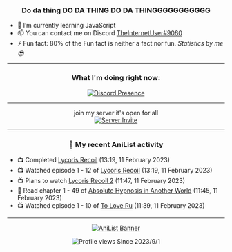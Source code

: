 <div align="center">

### Do da thing DO DA THING DO DA THINGGGGGGGGGGG
</div>

- 🌱 I’m currently learning JavaScript
- 📫 You can contact me on Discord [TheInternetUser#9060](https://discord.com/users/534117072796385300)
- ⚡ Fun fact: 80% of the Fun fact is neither a fact nor fun. _Statistics by me 😎_
<hr>

<div align="center">

### What I'm doing right now:
[![Discord Presence](https://lanyard.cnrad.dev/api/534117072796385300)](https://discord.com/users/534117072796385300)
<hr>

join my server it's open for all <br>
[![Server Invite](https://invidget.switchblade.xyz/bfYgVHxrSs)](https://discord.gg/bfYgVHxrSs)

<hr>
  
### 🌸 My recent AniList activity

</div>

<!-- ANILIST_ACTIVITY:start -->

-   📺 Completed [Lycoris Recoil](https://anilist.co/anime/143270) (13:19, 11 February 2023)
-   📺 Watched episode 1 - 12 of [Lycoris Recoil](https://anilist.co/anime/143270) (13:19, 11 February 2023)
-   📺 Plans to watch [Lycoris Recoil 2](https://anilist.co/anime/161410) (11:47, 11 February 2023)
-   📖 Read chapter 1 - 49 of [Absolute Hypnosis in Another World](https://anilist.co/manga/145575) (11:45, 11 February 2023)
-   📺 Watched episode 1 - 10 of [To Love Ru](https://anilist.co/anime/3455) (11:39, 11 February 2023)

<!-- ANILIST_ACTIVITY:end -->
<hr>

<div align="center">

[![AniList Banner](https://img.anili.st/User/929966)](https://anilist.co/user/TheInternetUser)

![Profile views](https://gpvc.arturio.dev/TheInternetUse7) Since 2023/9/1

</div>
